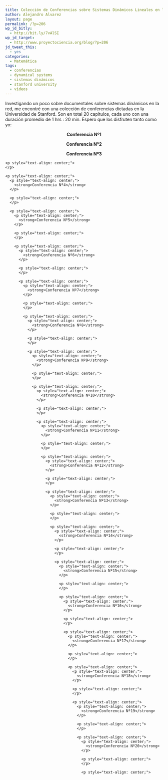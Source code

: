 ```yaml
---
title: Colección de Conferencias sobre Sistemas Dinámicos Lineales en la Universidad de Stanford
author: Alejandro Alvarez
layout: page
permalink: /?p=206
wp_jd_bitly:
  - http://bit.ly/7vAlSI
wp_jd_target:
  - http://www.proyectociencia.org/blog/?p=206
jd_tweet_this:
  - yes
categories:
  - Matemática
tags:
  - conferencias
  - dynamical systems
  - sistemas dinámicos
  - stanford university
  - videos
---
```

<p style="text-align: left;">
  Investigando un poco sobre documentales sobre sistemas dinámicos en la red, me encontré con una colección de conferencias dictadas en la Universidad de Stanford. Son en total 20 capítulos, cada uno con una duración promedio de 1 hrs : 20 min. Espero que los disfruten tanto como yo:
</p>

<p style="text-align: center;">
  <strong>Conferencia Nº1</strong>
</p>

<p style="text-align: center;">
</p>

<p style="text-align: center;">
  <p style="text-align: center;">
    <strong>Conferencia Nº2</strong>
  </p>
  
  <p style="text-align: center;">
  </p>
  
  <p style="text-align: center;">
    <p style="text-align: center;">
      <strong>Conferencia Nº3</strong>
    </p>
    
    <p style="text-align: center;">
    </p>
    
    <p style="text-align: center;">
      <p style="text-align: center;">
        <strong>Conferencia Nº4</strong>
      </p>
      
      <p style="text-align: center;">
      </p>
      
      <p style="text-align: center;">
        <p style="text-align: center;">
          <strong>Conferencia Nº5</strong>
        </p>
        
        <p style="text-align: center;">
        </p>
        
        <p style="text-align: center;">
          <p style="text-align: center;">
            <strong>Conferencia Nº6</strong>
          </p>
          
          <p style="text-align: center;">
          </p>
          
          <p style="text-align: center;">
            <p style="text-align: center;">
              <strong>Conferencia Nº7</strong>
            </p>
            
            <p style="text-align: center;">
            </p>
            
            <p style="text-align: center;">
              <p style="text-align: center;">
                <strong>Conferencia Nº8</strong>
              </p>
              
              <p style="text-align: center;">
              </p>
              
              <p style="text-align: center;">
                <p style="text-align: center;">
                  <strong>Conferencia Nº9</strong>
                </p>
                
                <p style="text-align: center;">
                </p>
                
                <p style="text-align: center;">
                  <p style="text-align: center;">
                    <strong>Conferencia Nº10</strong>
                  </p>
                  
                  <p style="text-align: center;">
                  </p>
                  
                  <p style="text-align: center;">
                    <p style="text-align: center;">
                      <strong>Conferencia Nº11</strong>
                    </p>
                    
                    <p style="text-align: center;">
                    </p>
                    
                    <p style="text-align: center;">
                      <p style="text-align: center;">
                        <strong>Conferencia Nº12</strong>
                      </p>
                      
                      <p style="text-align: center;">
                      </p>
                      
                      <p style="text-align: center;">
                        <p style="text-align: center;">
                          <strong>Conferencia Nº13</strong>
                        </p>
                        
                        <p style="text-align: center;">
                        </p>
                        
                        <p style="text-align: center;">
                          <p style="text-align: center;">
                            <strong>Conferencia Nº14</strong>
                          </p>
                          
                          <p style="text-align: center;">
                          </p>
                          
                          <p style="text-align: center;">
                            <p style="text-align: center;">
                              <strong>Conferencia Nº15</strong>
                            </p>
                            
                            <p style="text-align: center;">
                            </p>
                            
                            <p style="text-align: center;">
                              <p style="text-align: center;">
                                <strong>Conferencia Nº16</strong>
                              </p>
                              
                              <p style="text-align: center;">
                              </p>
                              
                              <p style="text-align: center;">
                                <p style="text-align: center;">
                                  <strong>Conferencia Nº17</strong>
                                </p>
                                
                                <p style="text-align: center;">
                                </p>
                                
                                <p style="text-align: center;">
                                  <p style="text-align: center;">
                                    <strong>Conferencia Nº18</strong>
                                  </p>
                                  
                                  <p style="text-align: center;">
                                  </p>
                                  
                                  <p style="text-align: center;">
                                    <p style="text-align: center;">
                                      <strong>Conferencia Nº19</strong>
                                    </p>
                                    
                                    <p style="text-align: center;">
                                    </p>
                                    
                                    <p style="text-align: center;">
                                      <p style="text-align: center;">
                                        <strong>Conferencia Nº20</strong>
                                      </p>
                                      
                                      <p style="text-align: center;">
                                      </p>
                                      
                                      <p style="text-align: center;">
